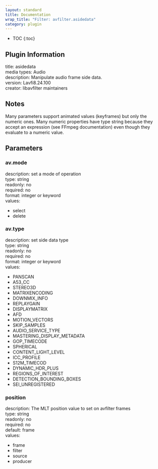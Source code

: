 ```yaml
---
layout: standard
title: Documentation
wrap_title: "Filter: avfilter.asidedata"
category: plugin
---
```

* TOC
{:toc}

## Plugin Information

title: asidedata  
media types:
Audio  
description: Manipulate audio frame side data.  
version: Lavfi8.24.100  
creator: libavfilter maintainers  

## Notes

Many parameters support animated values (keyframes) but only the numeric ones. Many numeric properties have type string because they accept an expression (see FFmpeg documentation) even though they evaluate to a numeric value.

## Parameters

### av.mode

  
description:
set a mode of operation  
type: string  
readonly: no  
required: no  
format: integer or keyword  
values:  

* select
* delete

### av.type

  
description:
set side data type  
type: string  
readonly: no  
required: no  
format: integer or keyword  
values:  

* PANSCAN
* A53_CC
* STEREO3D
* MATRIXENCODING
* DOWNMIX_INFO
* REPLAYGAIN
* DISPLAYMATRIX
* AFD
* MOTION_VECTORS
* SKIP_SAMPLES
* AUDIO_SERVICE_TYPE
* MASTERING_DISPLAY_METADATA
* GOP_TIMECODE
* SPHERICAL
* CONTENT_LIGHT_LEVEL
* ICC_PROFILE
* S12M_TIMECOD
* DYNAMIC_HDR_PLUS
* REGIONS_OF_INTEREST
* DETECTION_BOUNDING_BOXES
* SEI_UNREGISTERED

### position

  
description:
The MLT position value to set on avfilter frames  
type: string  
readonly: no  
required: no  
default: frame  
values:  

* frame
* filter
* source
* producer

